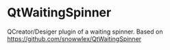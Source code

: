 QtWaitingSpinner
================

QCreator/Desiger plugin of a waiting spinner.
Based on https://github.com/snowwlex/QtWaitingSpinner
